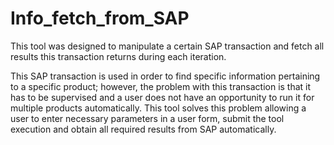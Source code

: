 # Info_fetch_from_SAP
This tool was designed to manipulate a certain SAP transaction and fetch all results this transaction returns during each iteration.

This SAP transaction is used in order to find specific information pertaining to a specific product; however, the problem with this transaction is that it has to be supervised and a user does not have an opportunity to run it for multiple products automatically. This tool solves this problem allowing a user to enter necessary parameters in a user form, submit the tool execution and obtain all required results from SAP automatically.
